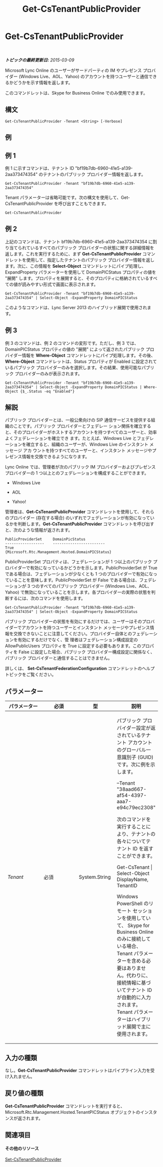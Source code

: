 ﻿---
title: Get-CsTenantPublicProvider
TOCTitle: Get-CsTenantPublicProvider
ms:assetid: 0d949ec2-206d-4979-a3be-a5578ae93ed3
ms:mtpsurl: https://technet.microsoft.com/ja-jp/library/JJ994016(v=OCS.15)
ms:contentKeyID: 52056536
ms.date: 05/19/2016
mtps_version: v=OCS.15
ms.translationtype: HT
---

# Get-CsTenantPublicProvider

 

_**トピックの最終更新日:** 2015-03-09_

Microsoft Lync Online のユーザーがサードパーティの IM やプレゼンス プロバイダー (Windows Live、AOL、Yahoo) のアカウントを持つユーザーと通信できるかどうかを示す情報を返します。

このコマンドレットは、Skype for Business Online でのみ使用できます。

## 構文

    Get-CsTenantPublicProvider -Tenant <String> [-Verbose]

## 例

## 例 1

例 1 に示すコマンドは、テナント ID "bf19b7db-6960-41e5-a139-2aa373474354" のテナントのパブリック プロバイダー情報を返します。

    Get-CsTenantPublicProvider -Tenant "bf19b7db-6960-41e5-a139-2aa373474354"

Tenant パラメーターは省略可能です。次の構文を使用して、Get-CsTenantPublicProvider を呼び出すこともできます。

    Get-CsTenantPublicProvider

## 例 2

上記のコマンドは、テナント bf19b7db-6960-41e5-a139-2aa373474354 に割り当てられているすべてのパブリック プロバイダーの状態に関する詳細情報を返します。これを実行するために、まず **Get-CsTenantPublicProvider** コマンドレットを使用して、指定したテナントのパブリック プロバイダー情報を返します。次に、この情報を **Select-Object** コマンドレットにパイプ処理し、ExpandProperty パラメーターを使用して DomainPICStatus プロパティの値を "展開" します。プロパティを展開すると、そのプロパティに格納されているすべての値が読みやすい形式で画面に表示されます。

    Get-CsTenantPublicProvider -Tenant "bf19b7db-6960-41e5-a139-2aa373474354" | Select-Object -ExpandProperty DomainPICStatus

このようなコマンドは、Lync Server 2013 のハイブリッド展開で使用されます。

## 例 3

例 3 のコマンドは、例 2 のコマンドの変形です。ただし、例 3 では、DomainPICStatus プロパティの値の "展開" によって返されたパブリック プロバイダー情報を **Where-Object** コマンドレットにパイプ処理します。その後、**Where-Object** コマンドレットは、Status プロパティが Enabled に設定されているパブリック プロバイダーのみを選択します。その結果、使用可能なパブリック プロバイダーのみが表示されます。

    Get-CsTenantPublicProvider -Tenant "bf19b7db-6960-41e5-a139-2aa373474354" | Select-Object -ExpandProperty DomainPICStatus | Where-Object {$_.Status -eq "Enabled"}

## 解説

パブリック プロバイダーとは、一般公衆向けの SIP 通信サービスを提供する組織のことです。パブリック プロバイダーとフェデレー ション関係を確立すると、そのプロバイダーがホストするアカウントを持つすべてのユーザーと、効率よくフェデレーションを確立でき ます。たとえば、Windows Live とフェデレーションを確立すると、組織のユーザーが、Windows Live のインスタント メッセージ アカ ウントを持つすべてのユーザーと、インスタント メッセージやプレゼンス情報を交換できるようになります。

Lync Online では、管理者が次のパブリック IM プロバイダーおよびプレゼンス プロバイダーの 1 つ以上とのフェデレーションを構成することができます。

  - Windows Live

  - AOL

  - Yahoo\!

管理者は、**Get-CsTenantPublicProvider** コマンドレットを使用して、それらのプロバイダー (存在する場合) のいずれでフェデレーションが有効になっているかを判断します。**Get-CsTenantPublicProvider** コマンドレットを呼び出すと、次のような情報が返されます。

    PublicProviderSet     DomainPicStatus
    ------------------    ------------------------
    True                  {Microsoft.Rtc.Management.Hosted.DomainPICStatus}

PublicProviderSet プロパティは、フェデレーションが 1 つ以上のパブリック プロバイダーで有効になっているかどうかを示します。PublicProviderSet が True である場合は、フェデレーションが少なくとも 1 つのプロバイダーで有効になっていることを意味します。PublicProviderSet が False である場合は、フェデレーションが 3 つのすべてのパブリック プロバイダー (Windows Live、AOL、Yahoo) で無効になっていることを示します。各プロバイダーの実際の状態を判断するには、次のコマンドを使用します。

    Get-CsTenantPublicProvider -Tenant "bf19b7db-6960-41e5-a139-2aa373474354" | Select-Object -ExpandProperty DomainPICStatus

パブリック プロバイダーの状態を有効にするだけでは、ユーザーはそのプロバイダーでアカウントを持つユーザーとインスタント メッセージやプレゼンス情報を交換できないことに注意してください。プロバイダー自体とのフェデレーションを有効にするだけでなく、管 理者はフェデレーション構成設定の AllowPublicUsers プロパティを True に設定する必要もあります。このプロパティを False に設定した場合、パブリック プロバイダー構成設定に関係なく、パブリック プロバイダーと通信することはできません。

詳しくは、 **Set-CsTenantFederationConfiguration** コマンドレットのヘルプ トピックをご覧ください。

## パラメーター


<table>
<colgroup>
<col style="width: 25%" />
<col style="width: 25%" />
<col style="width: 25%" />
<col style="width: 25%" />
</colgroup>
<thead>
<tr class="header">
<th>パラメーター</th>
<th>必須</th>
<th>型</th>
<th>説明</th>
</tr>
</thead>
<tbody>
<tr class="odd">
<td><p><em>Tenant</em></p></td>
<td><p>必須</p></td>
<td><p>System.String</p></td>
<td><p>パブリック プロバイダー設定が返されているテナント アカウントのグローバル一意識別子 (GUID) です。次に例を示します。</p>
<p>–Tenant &quot;38aad667-af54-4397-aaa7-e94c79ec2308&quot;</p>
<p>次のコマンドを実行することにより、テナントの各々についてテナント ID を返すことができます。</p>
<p>Get-CsTenant | Select-Object DisplayName, TenantID</p>
<p>Windows PowerShell のリモート セッションを使用していて、 Skype for Business Online のみに接続している場合、Tenant パラメーターを含める必要はありません。代わりに、接続情報に基づいてテナント ID が自動的に入力されます。Tenant パラメーターはハイブリッド展開で主に使用されます。</p></td>
</tr>
</tbody>
</table>


## 入力の種類

なし。**Get-CsTenantPublicProvider** コマンドレットはパイプライン入力を受け入れません。

## 戻り値の種類

**Get-CsTenantPublicProvider** コマンドレットを実行すると、Microsoft.Rtc.Management.Hosted.TenantPICStatus オブジェクトのインスタンスが返されます。

## 関連項目

#### その他のリソース

[Set-CsTenantPublicProvider](set-cstenantpublicprovider.md)

